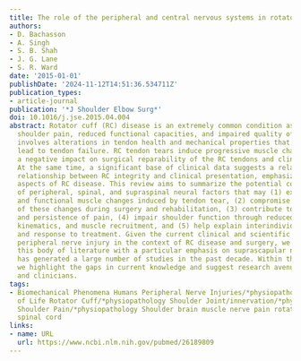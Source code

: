 ```yaml
---
title: The role of the peripheral and central nervous systems in rotator cuff disease
authors:
- D. Bachasson
- A. Singh
- S. B. Shah
- J. G. Lane
- S. R. Ward
date: '2015-01-01'
publishDate: '2024-11-12T14:51:36.534711Z'
publication_types:
- article-journal
publication: '*J Shoulder Elbow Surg*'
doi: 10.1016/j.jse.2015.04.004
abstract: Rotator cuff (RC) disease is an extremely common condition associated with
  shoulder pain, reduced functional capacities, and impaired quality of life. It primarily
  involves alterations in tendon health and mechanical properties that can ultimately
  lead to tendon failure. RC tendon tears induce progressive muscle changes that have
  a negative impact on surgical reparability of the RC tendons and clinical outcomes.
  At the same time, a significant base of clinical data suggests a relatively weak
  relationship between RC integrity and clinical presentation, emphasizing the multifactorial
  aspects of RC disease. This review aims to summarize the potential contribution
  of peripheral, spinal, and supraspinal neural factors that may (1) exacerbate structural
  and functional muscle changes induced by tendon tear, (2) compromise the reversal
  of these changes during surgery and rehabilitation, (3) contribute to pain generation
  and persistence of pain, (4) impair shoulder function through reduced proprioception,
  kinematics, and muscle recruitment, and (5) help explain interindividual differences
  and response to treatment. Given the current clinical and scientific interest in
  peripheral nerve injury in the context of RC disease and surgery, we carefully reviewed
  this body of literature with a particular emphasis on suprascapular neuropathy that
  has generated a large number of studies in the past decade. Within this process,
  we highlight the gaps in current knowledge and suggest research avenues for scientists
  and clinicians.
tags:
- Biomechanical Phenomena Humans Peripheral Nerve Injuries/*physiopathology Quality
  of Life Rotator Cuff/*physiopathology Shoulder Joint/innervation/*physiopathology
  Shoulder Pain/*physiopathology Shoulder brain muscle nerve pain rotator cuff tear
  spinal cord
links:
- name: URL
  url: https://www.ncbi.nlm.nih.gov/pubmed/26189809
---
```

